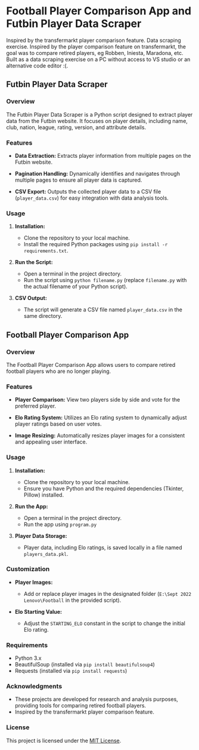# Football Player Comparison App and Futbin Player Data Scraper
Inspired by the transfermarkt player comparison feature. Data scraping exercise. Inspired by the player comparison feature on transfermarkt, the goal was to compare retired players, eg Robben, Iniesta, Maradona, etc.  Built as a data scraping exercise on a PC without access to VS studio or an alternative code editor :(. 

## Futbin Player Data Scraper

### Overview

The Futbin Player Data Scraper is a Python script designed to extract player data from the Futbin website. It focuses on  player details, including name, club, nation, league, rating, version, and attribute details.

### Features

- **Data Extraction:** Extracts player information from multiple pages on the Futbin website.

- **Pagination Handling:** Dynamically identifies and navigates through multiple pages to ensure all player data is captured.

- **CSV Export:** Outputs the collected player data to a CSV file (`player_data.csv`) for easy integration with data analysis tools.

### Usage

1. **Installation:**
    - Clone the repository to your local machine.
    - Install the required Python packages using `pip install -r requirements.txt`.

2. **Run the Script:**
    - Open a terminal in the project directory.
    - Run the script using `python filename.py` (replace `filename.py` with the actual filename of your Python script).

3. **CSV Output:**
    - The script will generate a CSV file named `player_data.csv` in the same directory.
  
## Football Player Comparison App

### Overview

The Football Player Comparison App allows users to compare retired football players who are no longer playing. 

### Features

- **Player Comparison:** View two players side by side and vote for the preferred player.
  
- **Elo Rating System:** Utilizes an Elo rating system to dynamically adjust player ratings based on user votes.

- **Image Resizing:** Automatically resizes player images for a consistent and appealing user interface.

### Usage

1. **Installation:**
    - Clone the repository to your local machine.
    - Ensure you have Python and the required dependencies (Tkinter, Pillow) installed.

2. **Run the App:**
    - Open a terminal in the project directory.
    - Run the app using `program.py`
      
3. **Player Data Storage:**
    - Player data, including Elo ratings, is saved locally in a file named `players_data.pkl`.

### Customization

- **Player Images:**
    - Add or replace player images in the designated folder (`E:\Sept 2022 Lenovo\Football` in the provided script).

- **Elo Starting Value:**
    - Adjust the `STARTING_ELO` constant in the script to change the initial Elo rating.


### Requirements

- Python 3.x
- BeautifulSoup (installed via `pip install beautifulsoup4`)
- Requests (installed via `pip install requests`)

### Acknowledgments

- These projects are developed for research and analysis purposes, providing tools for comparing retired football players.
- Inspired by the transfermarkt player comparison feature. 


### License

This project is licensed under the [MIT License](LICENSE).
